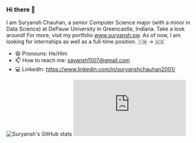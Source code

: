 ### Hi there 👋

<!--
**suryanshchauhan/suryanshchauhan** is a ✨ _special_ ✨ repository because its `README.md` (this file) appears on your GitHub profile.

Here are some ideas to get you started:

- 🔭 I’m currently working on ...
- 🌱 I’m currently learning ...
- 👯 I’m looking to collaborate on ...
- 🤔 I’m looking for help with ...
- 💬 Ask me about ...
- 📫 How to reach me: ...
- 😄 Pronouns: ...
- ⚡ Fun fact: ...
-->

I am Suryansh Chauhan, a senior Computer Science major (with a minor in Data Science) at DePauw University in Greencastle, Indiana. Take a look around! For more, visit my portfolio www.suryansh.pw. As of now, I am looking for internships as well as a full-time position.
🇮🇳 -> 🇺🇸

- 😄 Pronouns: He/Him
- 📫 How to reach me: sayansh1507@gmail.com 
- 💻 LinkedIn: https://www.linkedin.com/in/suryanshchauhan2001/

![Suryansh's GitHub stats](https://github-readme-stats.vercel.app/api?username=suryanshchauhan&theme=dark&show_icons=true)
![Suryansh's Language stats](https://ionicabizau.github.io/github-profile-languages/api.html?suryanshchauhan)
